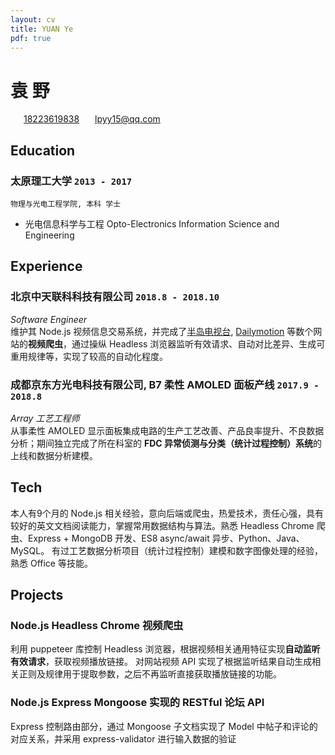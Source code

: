 ```yaml
---
layout: cv
title: YUAN Ye
pdf: true
---
```

# __袁__ 野

<div id="webaddress">
<i class="fi-mobile" style="margin-left:1em"></i>
<a href="18223619838" style="margin-left:0.5em">18223619838</a>
<i class="fi-mail" style="margin-left:1em"></i>
<a href="mailto:lpyy15@qq.com" style="margin-left:0.5em">lpyy15@qq.com</a>
</div>

## Education

### __太原理工大学__ `2013 - 2017`
```
物理与光电工程学院, 本科 学士
```
- 光电信息科学与工程 Opto-Electronics Information Science and Engineering

## Experience

### __北京中天联科科技有限公司__  `2018.8 - 2018.10`
_Software Engineer_<br />
维护其 Node.js 视频信息交易系统，并完成了[半岛电视台](https://www.aljazeera.com), [Dailymotion](https://www.dailymotion.com) 等数个网站的<strong>视频爬虫</strong>，通过操纵 Headless 浏览器监听有效请求、自动对比差异、生成可重用规律等，实现了较高的自动化程度。

### __成都京东方光电科技有限公司, B7 柔性 AMOLED 面板产线__ `2017.9 - 2018.8`
_Array 工艺工程师_<br />
从事柔性 AMOLED 显示面板集成电路的生产工艺改善、产品良率提升、不良数据分析；期间独立完成了所在科室的 <strong>FDC 异常侦测与分类（统计过程控制）系统</strong>的上线和数据分析建模。


## Tech

本人有9个月的 Node.js 相关经验，意向后端或爬虫，热爱技术，责任心强，具有较好的英文文档阅读能力，掌握常用数据结构与算法。熟悉 Headless Chrome 爬虫、Express + MongoDB 开发、ES8 async/await 异步、Python、Java、MySQL。
有过工艺数据分析项目（统计过程控制）建模和数字图像处理的经验，熟悉 Office 等技能。 <br />


## Projects

### Node.js Headless Chrome 视频爬虫
利用 puppeteer 库控制 Headless 浏览器，根据视频相关通用特征实现<b>自动监听有效请求</b>，获取视频播放链接。
对网站视频 API 实现了根据监听结果自动生成相关正则及规律用于提取参数，之后不再监听直接获取播放链接的功能。

### Node.js Express Mongoose 实现的 RESTful 论坛 API
Express 控制路由部分，通过 Mongoose 子文档实现了 Model 中帖子和评论的对应关系，并采用 express-validator 进行输入数据的验证


<!-- ### Footer

Last updated: Nov. 2018 -->
